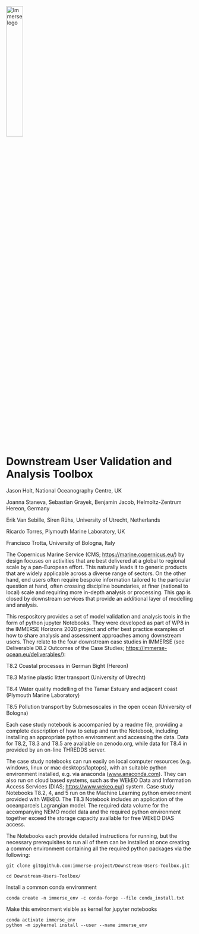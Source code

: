 
<div class="row">
  <div class="column">
   <img src="https://immerse-ocean.eu/img/headers/immerse-header-logo.png"
     alt="Immerse logo"
     style="width:30%" />
  </div>

# Downstream User Validation and Analysis Toolbox
Jason Holt, National Oceanography Centre, UK

Joanna Staneva, Sebastian Grayek, Benjamin Jacob, Helmoltz-Zentrum Hereon, Germany

Erik Van Sebille, Siren Rühs, University of Utrecht, Netherlands

Ricardo Torres, Plymouth Marine Laboratory, UK

Francisco Trotta, University of Bologna, Italy

The Copernicus Marine Service (CMS; https://marine.copernicus.eu/) by design focuses on activities that are best delivered at a global to regional scale by a pan-European effort. This naturally leads it to generic products that are widely applicable across a diverse range of sectors. On the other hand, end users often require bespoke information tailored to the particular question at hand, often crossing discipline boundaries, at finer (national to local) scale and requiring more in-depth analysis or processing. This gap is closed by downstream services that provide an additional layer of modelling and analysis. 


This respository provides a set of model validation and analysis tools in the form of python jupyter Notebooks.
They were developed as part of WP8 in the IMMERSE Horizons 2020 project and offer best practice examples of how to
share analysis and assessment approaches among downstream users. They relate to the four downstream case studies in IMMERSE (see Deliverable D8.2 Outcomes of the Case Studies; https://immerse-ocean.eu/deliverables/):

T8.2 Coastal processes in German Bight (Hereon) 

T8.3 Marine plastic litter transport (University of Utrecht)

T8.4 Water quality modelling of the Tamar Estuary and adjacent coast (Plymouth Marine Laboratory)

T8.5 Pollution transport by Submesoscales in the open ocean (University of Bologna)

Each case study notebook is accompanied by a readme file, providing a complete description of how to setup and run the Notebook,
including installing an appropriate python environment and accessing the data. Data for T8.2, T8.3 and T8.5 are available on zenodo.org, while data for T8.4 in provided by an on-line THREDDS server. 

The case study notebooks can run easily on local computer resources (e.g. windows, linux or mac desktops/laptops), with an suitable python environment installed, e.g. via anaconda (www.anaconda.com). They can also run on cloud based systems, such as the WEkEO Data and Information Access Services (DIAS; https://www.wekeo.eu/) system. Case study Notebooks T8.2, 4, and 5 run on the Machine Learning python environment provided with WEkEO. The T8.3 Notebook includes an application of the oceanparcels Lagrangian model. The required data volume for the accompanying NEMO model data and the required python environment together exceed the storage capacity available for free WEkEO DIAS access.

The Notebooks each provide detailed instructions for running, but the necessary prerequisites to run all of them can 
be installed at once creating a common environment containing all the required python packages via the following:

```
git clone git@github.com:immerse-project/Downstream-Users-Toolbox.git

cd Downstream-Users-Toolbox/
```
Install a common conda environment
```
conda create -n immerse_env -c conda-forge --file conda_install.txt
```
Make this environment visible as kernel for jupyter notebooks
```
conda activate immerse_env
python -m ipykernel install --user --name immerse_env 

```




